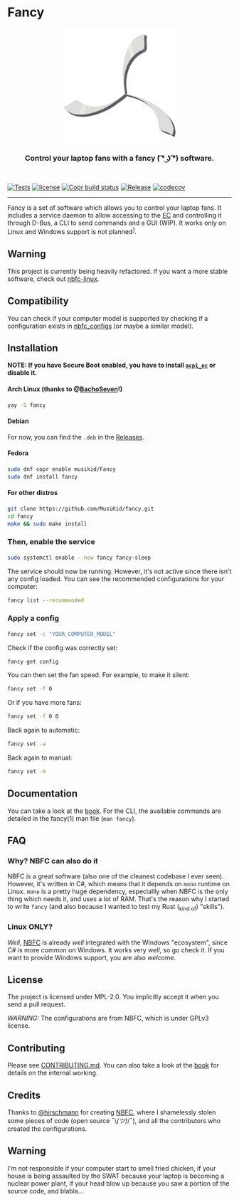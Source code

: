 # Fancy

<p align="center">
  <img alt="Logo" src="assets/logo.svg">
</p>
<h3 align="center">Control your laptop fans with a fancy ( ͡° ͜ʖ ͡°) software.</h3>

<br>

[![Tests](https://github.com/MusiKid/fancy/actions/workflows/test.yml/badge.svg?branch=develop)](https://github.com/MusiKid/fancy/actions/workflows/test.yml)
[![license](https://img.shields.io/badge/license-MPL--2.0-blue)](LICENSE)
[![Copr build status](https://copr.fedorainfracloud.org/coprs/musikid/Fancy/package/fancy/status_image/last_build.png)](https://copr.fedorainfracloud.org/coprs/musikid/Fancy/package/fancy/)
[![Release](https://img.shields.io/github/v/release/musikid/fancy)](https://github.com/MusiKid/fancy/releases/latest)
[![codecov](https://codecov.io/github/MusiKid/fancy/branch/develop/graph/badge.svg)](https://codecov.io/github/MusiKid/fancy)

---

Fancy is a set of software which allows you to control your laptop fans.
It includes a service daemon to allow accessing to the [EC](https://en.wikipedia.org/wiki/Embedded_controller#Tasks)
and controlling it through D-Bus, a CLI to send commands and a GUI (WIP).
It works only on Linux and Windows support is not planned<sup>[1](#linux-only)</sup>.

## Warning

This project is currently being heavily refactored. If you want a more stable software, check out [nbfc-linux](https://github.com/nbfc-linux/nbfc-linux).

## Compatibility

You can check if your computer model is supported by checking if a configuration exists in
[nbfc_configs](https://github.com/MusiKid/nbfc_configs) (or maybe a similar model).

## Installation

**NOTE: If you have Secure Boot enabled, you have to install [`acpi_ec`](https://github.com/MusiKid/acpi_ec) or disable it.**

#### Arch Linux (thanks to @[BachoSeven](https://github.com/BachoSeven)!)

```sh
yay -S fancy
```

#### Debian

For now, you can find the `.deb` in the [Releases](https://github.com/MusiKid/fancy/releases/latest).

<!--
```sh
sudo add-apt-repository ppa:musikid/fancy
sudo apt install fancy
```
-->

#### Fedora

```sh
sudo dnf copr enable musikid/Fancy
sudo dnf install fancy
```

#### For other distros

```sh
git clone https://github.com/MusiKid/fancy.git
cd fancy
make && sudo make install
```

### Then, enable the service

```sh
sudo systemctl enable --now fancy fancy-sleep
```

The service should now be running.
However, it's not active since there isn't any config loaded.
You can see the recommended configurations for your computer:

```sh
fancy list --recommended
```

### Apply a config

```sh
fancy set -c "YOUR_COMPUTER_MODEL"
```

Check if the config was correctly set:

```sh
fancy get config
```

You can then set the fan speed. For example, to make it silent:

```sh
fancy set -f 0
```

Or if you have more fans:

```sh
fancy set -f 0 0
```

Back again to automatic:

```sh
fancy set -a
```

Back again to manual:

```sh
fancy set -m
```

## Documentation

You can take a look at the [book](https://musikid.github.io/fancy/).
For the CLI, the available commands are detailed in the fancy(1) man file (`man fancy`).

## FAQ

### Why? NBFC can also do it

NBFC is a great software (also one of the cleanest codebase I ever seen).
However, it's written in C#, which means that it depends on `mono` runtime on Linux.
`mono` is a pretty huge dependency,
especiallly when NBFC is the only thing which needs it, and uses a lot of RAM.
That's the reason why I started to write `fancy`
(and also because I wanted to test my Rust (<sub>kind of</sub>) "skills").

### Linux ONLY?

_Well_, [NBFC](https://github.com/hirschmann/nbfc) is already _well_ integrated
with the Windows "ecosystem", since C# is more common on Windows.
It works very _well_, so go check it. If you want to provide Windows support,
you are also *wel*come.

## License

The project is licensed under MPL-2.0.
You implicitly accept it when you send a pull request.

_WARNING:_ The configurations are from NBFC, which is under GPLv3 license.

## Contributing

Please see [CONTRIBUTING.md](https://github.com/MusiKid/fancy/blob/master/CONTRIBUTING.md).
You can also take a look at the [book](https://musikid.github.io/fancy/)
for details on the internal working.

## Credits

Thanks to [@hirschmann](https://github.com/hirschmann/) for creating [NBFC](https://github.com/hirschmann/nbfc),
where I shamelessly stolen some pieces of code (open source ¯\\_(ツ)_/¯),
and all the contributors who created the configurations.

## Warning

I'm not responsible if your computer start to smell fried chicken,
if your house is being assaulted by the SWAT because your laptop is becoming a nuclear power plant,
if your head blow up because you saw a portion of the source code,
and blabla...
